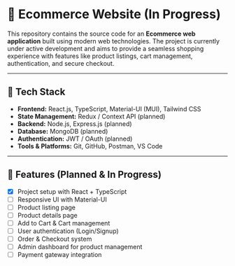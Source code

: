 # 🛒 Ecommerce Website (In Progress)

This repository contains the source code for an **Ecommerce web application** built using modern web technologies. The project is currently under active development and aims to provide a seamless shopping experience with features like product listings, cart management, authentication, and secure checkout.

---

## 🚀 Tech Stack

- **Frontend:** React.js, TypeScript, Material-UI (MUI), Tailwind CSS  
- **State Management:** Redux / Context API (planned)  
- **Backend:** Node.js, Express.js (planned)  
- **Database:** MongoDB (planned)  
- **Authentication:** JWT / OAuth (planned)  
- **Tools & Platforms:** Git, GitHub, Postman, VS Code  

---

## 📌 Features (Planned & In Progress)

- [x] Project setup with React + TypeScript  
- [ ] Responsive UI with Material-UI  
- [ ] Product listing page  
- [ ] Product details page  
- [ ] Add to Cart & Cart management  
- [ ] User authentication (Login/Signup)  
- [ ] Order & Checkout system  
- [ ] Admin dashboard for product management  
- [ ] Payment gateway integration  
